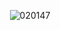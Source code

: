 <p align="center"> <img src="https://komarev.com/ghpvc/?username=c
020147&label=　　dawnbringer　🍓　　　&color=e62020&style=flat" alt="020147" />